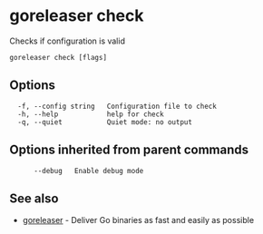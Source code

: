 # goreleaser check

Checks if configuration is valid

```
goreleaser check [flags]
```

## Options

```
  -f, --config string   Configuration file to check
  -h, --help            help for check
  -q, --quiet           Quiet mode: no output
```

## Options inherited from parent commands

```
      --debug   Enable debug mode
```

## See also

* [goreleaser](/cmd/goreleaser/)	 - Deliver Go binaries as fast and easily as possible

